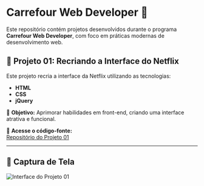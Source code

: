 # Carrefour Web Developer 🚀

Este repositório contém projetos desenvolvidos durante o programa **Carrefour Web Developer**, com foco em práticas modernas de desenvolvimento web.

## 📌 Projeto 01: Recriando a Interface do Netflix

Este projeto recria a interface da Netflix utilizando as tecnologias:  
- **HTML**
- **CSS**
- **jQuery**

🎯 **Objetivo:** Aprimorar habilidades em front-end, criando uma interface atrativa e funcional.  

📂 **Acesse o código-fonte:**  
[Repositório do Projeto 01](https://github.com/alebona/carrefour-web-developer/tree/main/Projeto%2001)

---

## 📸 Captura de Tela

![Interface do Projeto 01](https://github.com/user-attachments/assets/e7a6bcb9-5c5a-4db4-89b2-8ca6669531e5)  

